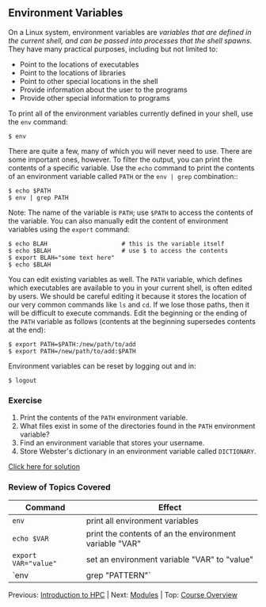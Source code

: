 ## Environment Variables

On a Linux system, environment variables are *variables that are defined in the current shell, and can be passed into processes that the shell spawns*. They have many practical purposes, including but not limited to:

* Point to the locations of executables
* Point to the locations of libraries
* Point to other special locations in the shell
* Provide information about the user to the programs
* Provide other special information to programs

To print all of the environment variables currently defined in your shell, use the `env` command:
```
$ env
```

There are quite a few, many of which you will never need to use. There are some important ones, however. To filter the output, you can print the contents of a specific variable. Use the `echo` command to print the contents of an environment variable called `PATH` or the `env | grep` combination::
```
$ echo $PATH
$ env | grep PATH
```

Note: The name of the variable is `PATH`; use `$PATH` to access the contents of the variable. You can also manually edit the content of environment variables using the `export` command:
```
$ echo BLAH                     # this is the variable itself
$ echo $BLAH                    # use $ to access the contents
$ export BLAH="some text here"
$ echo $BLAH
```

You can edit existing variables as well. The `PATH` variable, which defines which executables are available to you in your current shell, is often edited by users. We should be careful editing it because it stores the location of our very common commands like `ls` and `cd`. If we lose those paths, then it will be difficult to execute commands. Edit the beginning or the ending of the `PATH` variable as follows (contents at the beginning supersedes contents at the end):
```
$ export PATH=$PATH:/new/path/to/add
$ export PATH=/new/path/to/add:$PATH
```

Environment variables can be reset by logging out and in:
```
$ logout
```


### Exercise

1. Print the contents of the `PATH` environment variable.
2. What files exist in some of the directories found in the `PATH` environment variable?
3. Find an environment variable that stores your username.
4. Store Webster's dictionary in an environment variable called `DICTIONARY`.

[Click here for solution](intro_to_hpc_02_solution.md)

### Review of Topics Covered

| Command                  | Effect     |
|--------------------------|------------|
| `env`                    | print all environment variables |
| `echo $VAR`              | print the contents of an the environment variable "VAR" |
| `export VAR="value"`     | set an environment variable "VAR" to "value" |
| `env | grep "PATTERN"`   | search for "PATTERN" among environment variables | 



Previous: [Introduction to HPC](intro_to_hpc_01.md) | Next: [Modules](intro_to_hpc_03.md) | Top: [Course Overview](../../index.md)


